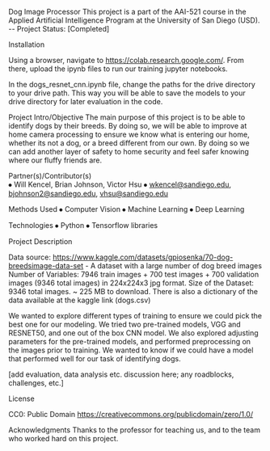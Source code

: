 Dog Image Processor
This project is a part of the AAI-521 course in the Applied Artificial Intelligence Program at the University of San Diego (USD).
-- Project Status: [Completed]

Installation

Using a browser, navigate to https://colab.research.google.com/. From there, upload the ipynb files to run our training jupyter notebooks.

In the dogs_resnet_cnn.ipynb file, change the paths for the drive directory to your drive path. This way you will be able to save the models to your drive directory for later evaluation in the code.
  
Project Intro/Objective
The main purpose of this project is to be able to identify dogs by their breeds. By doing so, we will be able to improve at home camera processing to ensure we know what is entering our home, whether its not a dog, or a breed different from our own. By doing so we can add another layer of safety to home security and feel safer knowing where our fluffy friends are.


Partner(s)/Contributor(s)  
⦁	Will Kencel, Brian Johnson, Victor Hsu
⦁	wkencel@sandiego.edu, bjohnson2@sandiego.edu, vhsu@sandiego.edu

Methods Used
⦁	Computer Vision
⦁	Machine Learning
⦁	Deep Learning

Technologies
⦁	Python
⦁	Tensorflow libraries


Project Description

Data source: https://www.kaggle.com/datasets/gpiosenka/70-dog-breedsimage-data-set - A dataset with a large number of dog breed images
Number of Variables: 7946 train images + 700 test images + 700 validation images (9346 total images) in 224x224x3 jpg format.
Size of the Dataset: 9346 total images. ~ 225 MB to download. There is also a dictionary of the data available at the kaggle link (dogs.csv)

We wanted to explore different types of training to ensure we could pick the best one for our modeling. We tried two pre-trained models, VGG and RESNET50, and one out of the box CNN model. We also explored adjusting parameters for the pre-trained models, and performed preprocessing on the images prior to training. We wanted to know if we could have a model that performed well for our task of identifying dogs. 

[add evaluation, data analysis etc. discussion here; any roadblocks, challenges, etc.]

License

CC0: Public Domain
https://creativecommons.org/publicdomain/zero/1.0/

Acknowledgments
Thanks to the professor for teaching us, and to the team who worked hard on this project.
